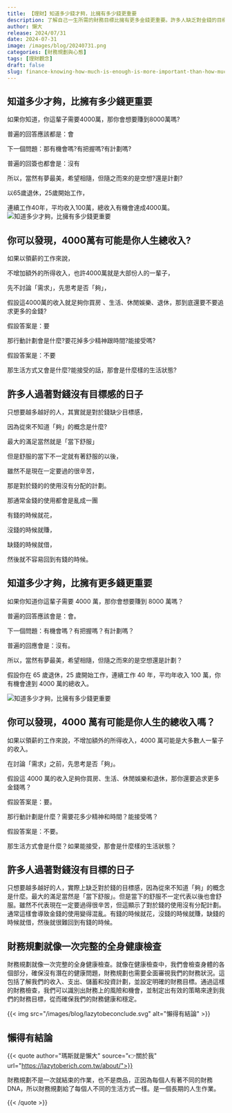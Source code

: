 ```yaml
---
title: 【理財】知道多少錢才夠，比擁有多少錢更重要
description: 了解自己一生所需的財務目標比擁有更多金錢更重要。許多人缺乏對金錢的目標感，導致財務狀況混亂。有效的財務規劃就像健康檢查，需全面評估收入、支出和投資，並設定明確的目標，以確保財務健康和穩定。
author: 懶大
release: 2024/07/31
date: 2024-07-31
image: /images/blog/20240731.png
categories: [財務規劃與心態]
tags: [理財觀念]
draft: false
slug: finance-knowing-how-much-is-enough-is-more-important-than-how-much-money-you-have
---
```


## 知道多少才夠，比擁有多少錢更重要

如果你知道，你這輩子需要4000萬，那你會想要賺到8000萬嗎?

普遍的回答應該都是：會

下一個問題：那有機會嗎?有把握嗎?有計劃嗎?

普遍的回簽也都會是：沒有

所以，當然有夢最美，希望相隨，但隨之而來的是空想?還是計劃?

以65歲退休，25歲開始工作，

連續工作40年，平均收入100萬，總收入有機會達成4000萬。
![知道多少才夠，比擁有多少錢更重要](https://images.unsplash.com/photo-1459257831348-f0cdd359235f?ixlib=rb-4.0.3&q=85&fm=jpg&crop=entropy&cs=srgb)


## 你可以發現，4000萬有可能是你人生總收入?

如果以領薪的工作來說，

不增加額外的所得收入，也許4000萬就是大部份人的一輩子，

先不討論「需求」，先思考是否「夠」，

假設這4000萬的收入就足夠你買房 、生活、休閒娛樂、退休，那到底還要不要追求更多的金錢?

假設答案是：要

那行動計劃會是什麼?要花掉多少精神跟時間?能接受嗎?

假設答案是：不要

那生活方式又會是什麼?能接受的話，那會是什麼樣的生活狀態?

## 許多人過著對錢沒有目標感的日子

只想要越多越好的人，其實就是對於錢缺少目標感，

因為從來不知道「夠」的概念是什麼?

最大的滿足當然就是「當下舒服」

但是舒服的當下不一定就有著舒服的以後，

雖然不是現在一定要過的很辛苦，

那是對於錢的的使用沒有分配的計劃。

那通常金錢的使用都會是亂成一團

有錢的時候就花，

沒錢的時候就賺，

缺錢的時候就借，

然後就不容易回到有錢的時候。

## 知道多少才夠，比擁有更多錢更重要

如果你知道你這輩子需要 4000 萬，那你會想要賺到 8000 萬嗎？

普遍的回答應該會是：會。

下一個問題：有機會嗎？有把握嗎？有計劃嗎？

普遍的回應會是：沒有。

所以，當然有夢最美，希望相隨，但隨之而來的是空想還是計劃？

假設你在 65 歲退休，25 歲開始工作，連續工作 40 年，平均年收入 100 萬，你有機會達到 4000 萬的總收入。

![知道多少才夠，比擁有多少錢更重要](https://images.unsplash.com/photo-1692896365152-dc73208ecd74?ixlib=rb-4.0.3&q=85&fm=jpg&crop=entropy&cs=srgb)

## 你可以發現，4000 萬有可能是你人生的總收入嗎？

如果以領薪的工作來說，不增加額外的所得收入，4000 萬可能是大多數人一輩子的收入。

在討論「需求」之前，先思考是否「夠」。

假設這 4000 萬的收入足夠你買房、生活、休閒娛樂和退休，那你還要追求更多金錢嗎？

假設答案是：要。

那行動計劃是什麼？需要花多少精神和時間？能接受嗎？

假設答案是：不要。

那生活方式會是什麼？如果能接受，那會是什麼樣的生活狀態？

## 許多人過著對錢沒有目標的日子

只想要越多越好的人，實際上缺乏對於錢的目標感，因為從來不知道「夠」的概念是什麼。最大的滿足當然是「當下舒服」。但是當下的舒服不一定代表以後也會舒服。雖然不代表現在一定要過得很辛苦，但這顯示了對於錢的使用沒有分配計劃。通常這樣會導致金錢的使用變得混亂。有錢的時候就花，沒錢的時候就賺，缺錢的時候就借，然後就很難回到有錢的時候。

## 財務規劃就像一次完整的全身健康檢查

財務規劃就像一次完整的全身健康檢查。就像在健康檢查中，我們會檢查身體的各個部分，確保沒有潛在的健康問題，財務規劃也需要全面審視我們的財務狀況。這包括了解我們的收入、支出、儲蓄和投資計劃，並設定明確的財務目標。通過這樣的財務檢查，我們可以識別出財務上的風險和機會，並制定出有效的策略來達到我們的財務目標，從而確保我們的財務健康和穩定。

{{< img src="/images/blog/lazytobeconclude.svg" alt="懶得有結論" >}}

## 懶得有結論

{{< quote author="瑪斯就是懶大" source="👉關於我" url="https://lazytoberich.com.tw/about/">}}

財務規劃不是一次就結束的作業，也不是商品，正因為每個人有著不同的財務DNA，所以財務規劃給了每個人不同的生活方式一樣。是一個長期的人生作業。

{{< /quote >}}
